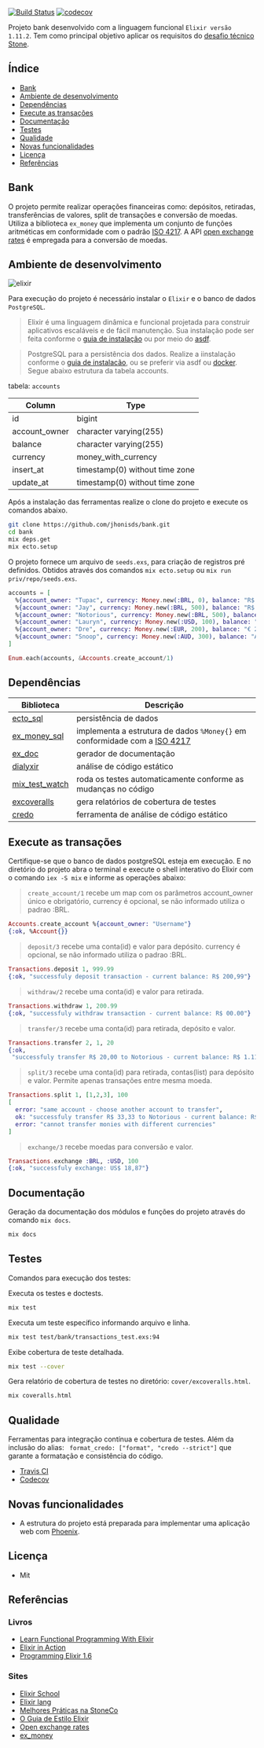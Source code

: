 [![Build Status](https://www.travis-ci.org/jhonisds/bank.svg?branch=main)](https://www.travis-ci.org/jhonisds/bank) [![codecov](https://codecov.io/gh/jhonisds/bank/branch/main/graph/badge.svg?token=O7T9IK4OW5)](https://codecov.io/gh/jhonisds/bank)

Projeto bank desenvolvido com a linguagem funcional `Elixir versão 1.11.2`. Tem como principal objetivo aplicar os
requisitos do [desafio técnico Stone](https://gist.github.com/Isabelarrodrigues/873b8849e8b54f0968d77a4b2f111ec4).

## Índice

- [Bank](#bank)
- [Ambiente de desenvolvimento](#ambiente-de-desenvolvimento)
- [Dependências](#dependências)
- [Execute as transações](#execute-as-transações)
- [Documentação](#documentação)
- [Testes](#testes)
- [Qualidade](#qualidade)
- [Novas funcionalidades](#novas-funcionalidades)
- [Licença](#licença)
- [Referências](#referências)

## Bank

O projeto permite realizar operações financeiras como: depósitos, retiradas, transferências de valores, split de transações e conversão de moedas.
Utiliza a biblioteca `ex_money` que implementa um conjunto de funções aritméticas em conformidade com o padrão [ISO 4217](https://www.iso.org/iso-4217-currency-codes.html). A API [open exchange rates](https://openexchangerates.or) é empregada para a conversão de moedas.

## Ambiente de desenvolvimento

![elixir](https://hexdocs.pm/elixir/assets/logo.png)

Para execução do projeto é necessário instalar o `Elixir` e o banco de dados `PostgreSQL`.

> Elixir é uma linguagem dinâmica e funcional projetada para construir aplicativos escaláveis ​​e de fácil manutenção.
> Sua instalação pode ser feita conforme o [guia de instalação](https://elixir-lang.org/install.html) ou por meio do [asdf](https://asdf-vm.com/#/core-manage-asdf).

> PostgreSQL para a persistência dos dados.
> Realize a iinstalação conforme o [guia de instalacão](https://www.postgresql.org/download/), ou se preferir via asdf ou [docker](https://hub.docker.com/_/postgres).
> Segue abaixo estrutura da tabela accounts.

tabela: `accounts`

| Column        | Type                           |
| ------------- | ------------------------------ |
| id            | bigint                         |
| account_owner | character varying(255)         |
| balance       | character varying(255)         |
| currency      | money_with_currency            |
| insert_at     | timestamp(0) without time zone |
| update_at     | timestamp(0) without time zone |

Após a instalação das ferramentas realize o clone do projeto e execute os comandos abaixo.

```sh
git clone https://github.com/jhonisds/bank.git
cd bank
mix deps.get
mix ecto.setup
```

O projeto fornece um arquivo de `seeds.exs`, para criação de registros pré definidos.
Obtidos através dos comandos `mix ecto.setup` ou `mix run priv/repo/seeds.exs`.

```elixir
accounts = [
  %{account_owner: "Tupac", currency: Money.new(:BRL, 0), balance: "R$ 0"},
  %{account_owner: "Jay", currency: Money.new(:BRL, 500), balance: "R$ 500"},
  %{account_owner: "Notorious", currency: Money.new(:BRL, 500), balance: "R$ 500,55"},
  %{account_owner: "Lauryn", currency: Money.new(:USD, 100), balance: "U$ 100.99"},
  %{account_owner: "Dre", currency: Money.new(:EUR, 200), balance: "€ 200.05"},
  %{account_owner: "Snoop", currency: Money.new(:AUD, 300), balance: "AU$ 300,00"}
]

Enum.each(accounts, &Accounts.create_account/1)
```

## Dependências

| Biblioteca                                                             | Descrição                                                                                                                     |
| ---------------------------------------------------------------------- | ----------------------------------------------------------------------------------------------------------------------------- |
| [ecto_sql](https://hexdocs.pm/ecto_sql/Ecto.Adapters.SQL.html)         | persistência de dados                                                                                                         |
| [ex_money_sql](https://hexdocs.pm/ex_money_sql/readme.html)            | implementa a estrutura de dados `%Money{}` em conformidade com a [ISO 4217](https://www.iso.org/iso-4217-currency-codes.html) |
| [ex_doc](https://hexdocs.pm/ex_doc/readme.html)                        | gerador de documentação                                                                                                       |
| [dialyxir](https://hexdocs.pm/dialyxir/readme.html)                    | análise de código estático                                                                                                    |
| [mix_test_watch](https://hexdocs.pm/mix_test_watch/api-reference.html) | roda os testes automaticamente conforme as mudanças no código                                                                 |
| [excoveralls](https://hexdocs.pm/excoveralls/readme.html)              | gera relatórios de cobertura de testes                                                                                        |
| [credo](https://hexdocs.pm/credo/overview.html)                        | ferramenta de análise de código estático                                                                                      |

## Execute as transações

Certifique-se que o banco de dados postgreSQL esteja em execução. E no diretório do projeto abra o terminal e execute o shell interativo do Elixir
com o comando `iex -S mix` e informe as operações abaixo:

> `create_account/1` recebe um map com os parâmetros account_owner único e obrigatório,
> currency é opcional, se não informado utiliza o padrao :BRL.

```elixir
Accounts.create_account %{account_owner: "Username"}
{:ok, %Account{}}
```

> `deposit/3` recebe uma conta(id) e valor para depósito.
> currency é opcional, se não informado utiliza o padrao :BRL.

```elixir
Transactions.deposit 1, 999.99
{:ok, "successfuly deposit transaction - current balance: R$ 200,99"}
```

> `withdraw/2` recebe uma conta(id) e valor para retirada.

```elixir
Transactions.withdraw 1, 200.99
{:ok, "successfuly withdraw transaction - current balance: R$ 00.00"}
```

> `transfer/3` recebe uma conta(id) para retirada, depósito e valor.

```elixir
Transactions.transfer 2, 1, 20
{:ok,
 "successfuly transfer R$ 20,00 to Notorious - current balance: R$ 1.112,99"}
```

> `split/3` recebe uma conta(id) para retirada, contas(list) para depósito e valor.
> Permite apenas transações entre mesma moeda.

```elixir
Transactions.split 1, [1,2,3], 100
[
  error: "same account - choose another account to transfer",
  ok: "successfuly transfer R$ 33,33 to Notorious - current balance: R$ 1.079,66",
  error: "cannot transfer monies with different currencies"
]
```

> `exchange/3` recebe moedas para conversão e valor.

```elixir
Transactions.exchange :BRL, :USD, 100
{:ok, "successfuly exchange: US$ 18,87"}
```

## Documentação

Geração da documentação dos módulos e funções do projeto através do comando `mix docs`.

```sh
mix docs
```

## Testes

Comandos para execução dos testes:

Executa os testes e doctests.

```sh
mix test
```

Executa um teste específico informando arquivo e linha.

```sh
mix test test/bank/transactions_test.exs:94
```

Exibe cobertura de teste detalhada.

```sh
mix test --cover
```

Gera relatório de cobertura de testes no diretório: `cover/excoveralls.html`.

```sh
mix coveralls.html
```

## Qualidade

Ferramentas para integração contínua e cobertura de testes. Além da inclusão do alias: ` format_credo: ["format", "credo --strict"]` que garante a formatação e consistência do código.

- [Travis CI](https://travis-ci.org/)
- [Codecov](https://about.codecov.io/)

## Novas funcionalidades

- A estrutura do projeto está preparada para implementar uma aplicação web com [Phoenix](https://phoenixframework.org/).

## Licença

- Mit

## Referências

### Livros

- [Learn Functional Programming With Elixir](https://pragprog.com/titles/cdc-elixir/learn-functional-programming-with-elixir/)
- [Elixir in Action](https://www.manning.com/books/elixir-in-action-second-edition)
- [Programming Elixir 1.6](https://pragprog.com/titles/elixir16/programming-elixir-1-6/)

### Sites

- [Elixir School](https://elixirschool.com/pt/)
- [Elixir lang](https://elixir-lang.org/getting-started/introduction.html)
- [Melhores Práticas na StoneCo](https://github.com/stone-payments/stoneco-best-practices/blob/master/README_pt.md)
- [O Guia de Estilo Elixir](https://github.com/gusaiani/elixir_style_guide/blob/master/README_ptBR.md)
- [Open exchange rates](https://openexchangerates.org/)
- [ex_money](https://hexdocs.pm/ex_money/readme.html)

